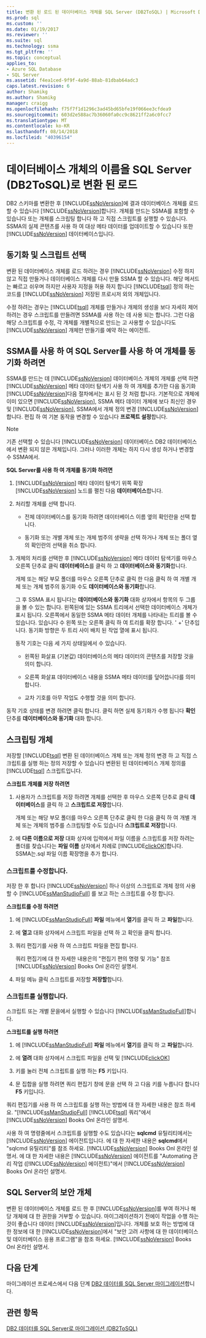 ```yaml
---
title: 변환 된 로드 된 데이터베이스 개체를 SQL Server (DB2ToSQL) | Microsoft Docs
ms.prod: sql
ms.custom: ''
ms.date: 01/19/2017
ms.reviewer: ''
ms.suite: sql
ms.technology: ssma
ms.tgt_pltfrm: ''
ms.topic: conceptual
applies_to:
- Azure SQL Database
- SQL Server
ms.assetid: f4ea1ced-9f9f-4a9d-88ab-81dbab64adc3
caps.latest.revision: 6
author: Shamikg
ms.author: Shamikg
manager: craigg
ms.openlocfilehash: f75f7f1d1296c3ad45bd65bfe19f066ee3cfdea9
ms.sourcegitcommit: 603d2e588ac7b36060fa0cc9c8621ff2a6c0fcc7
ms.translationtype: MT
ms.contentlocale: ko-KR
ms.lasthandoff: 08/14/2018
ms.locfileid: "40396154"
---
```

# <a name="loading-converted-database-objects-into-sql-server-db2tosql"></a>데이터베이스 개체의 이름을 SQL Server (DB2ToSQL)로 변환 된 로드
DB2 스키마를 변환한 후 [!INCLUDE[ssNoVersion](../../includes/ssnoversion-md.md)]에 결과 데이터베이스 개체를 로드할 수 있습니다 [!INCLUDE[ssNoVersion](../../includes/ssnoversion-md.md)]합니다. 개체를 만드는 SSMA를 포함할 수 있습니다 또는 개체를 스크립팅 합니다 하 고 직접 스크립트를 실행할 수 있습니다. SSMA의 실제 콘텐츠를 사용 하 여 대상 메타 데이터를 업데이트할 수 있습니다 또한 [!INCLUDE[ssNoVersion](../../includes/ssnoversion-md.md)] 데이터베이스입니다.  
  
## <a name="choosing-between-synchronization-and-scripts"></a>동기화 및 스크립트 선택  
변환 된 데이터베이스 개체를 로드 하려는 경우 [!INCLUDE[ssNoVersion](../../includes/ssnoversion-md.md)] 수정 하지 않고 직접 만들거나 데이터베이스 개체를 다시 만들 SSMA 할 수 있습니다. 해당 메서드는 빠르고 쉬우며 하지만 사용자 지정을 허용 하지 합니다 [!INCLUDE[tsql](../../includes/tsql-md.md)] 정의 하는 코드를 [!INCLUDE[ssNoVersion](../../includes/ssnoversion-md.md)] 저장된 프로시저 외의 개체입니다.  
  
수정 하려는 경우는 [!INCLUDE[tsql](../../includes/tsql-md.md)] 개체를 만들거나 개체의 생성을 보다 자세히 제어 하려는 경우 스크립트를 만들려면 SSMA를 사용 하는 데 사용 되는 합니다. 그런 다음 해당 스크립트를 수정, 각 개체를 개별적으로 만드는 고 사용할 수 있습니다도 [!INCLUDE[ssNoVersion](../../includes/ssnoversion-md.md)] 개체만 만들기를 예약 하는 에이전트.  
  
## <a name="using-ssma-to-synchronize-objects-with-sql-server"></a>SSMA를 사용 하 여 SQL Server를 사용 하 여 개체를 동기화 하려면  
SSMA를 만드는 데 [!INCLUDE[ssNoVersion](../../includes/ssnoversion-md.md)] 데이터베이스 개체의 개체를 선택 하면 [!INCLUDE[ssNoVersion](../../includes/ssnoversion-md.md)] 메타 데이터 탐색기 사용 하 여 개체를 추가한 다음 동기화 [!INCLUDE[ssNoVersion](../../includes/ssnoversion-md.md)]다음 절차에서는 표시 된 것 처럼 합니다. 기본적으로 개체에 이미 있으면 [!INCLUDE[ssNoVersion](../../includes/ssnoversion-md.md)], SSMA 메타 데이터 개체에 보다 최신인 경우 및 [!INCLUDE[ssNoVersion](../../includes/ssnoversion-md.md)], SSMA에서 개체 정의 변경 [!INCLUDE[ssNoVersion](../../includes/ssnoversion-md.md)]합니다. 편집 하 여 기본 동작을 변경할 수 있습니다 **프로젝트 설정**합니다.  
  
> [!NOTE]  
> 기존 선택할 수 있습니다 [!INCLUDE[ssNoVersion](../../includes/ssnoversion-md.md)] 데이터베이스 DB2 데이터베이스에서 변환 되지 않은 개체입니다. 그러나 이러한 개체는 하지 다시 생성 하거나 변경할 수 SSMA에서.  
  
**SQL Server를 사용 하 여 개체를 동기화 하려면**  
  
1.  [!INCLUDE[ssNoVersion](../../includes/ssnoversion-md.md)] 메타 데이터 탐색기 위쪽 확장 [!INCLUDE[ssNoVersion](../../includes/ssnoversion-md.md)] 노드를 펼친 다음 **데이터베이스**합니다.  
  
2.  처리할 개체를 선택 합니다.  
  
    -   전체 데이터베이스를 동기화 하려면 데이터베이스 이름 옆의 확인란을 선택 합니다.  
  
    -   동기화 또는 개별 개체 또는 개체 범주의 생략을 선택 하거나 개체 또는 폴더 옆의 확인란의 선택을 취소 합니다.  
  
3.  개체의 처리를 선택한 후 [!INCLUDE[ssNoVersion](../../includes/ssnoversion-md.md)] 메타 데이터 탐색기를 마우스 오른쪽 단추로 클릭 **데이터베이스**를 클릭 하 고 **데이터베이스와 동기화**합니다.  
  
    개체 또는 해당 부모 폴더를 마우스 오른쪽 단추로 클릭 한 다음 클릭 하 여 개별 개체 또는 개체 범주의 동기화 수도 **데이터베이스와 동기화**합니다.  
  
    그 후 SSMA 표시 됩니다는 **데이터베이스와 동기화** 대화 상자에서 항목의 두 그룹을 볼 수 있는 합니다. 왼쪽된에 있는 SSMA 트리에서 선택한 데이터베이스 개체가 표시 됩니다. 오른쪽에서 동일한 SSMA 메타 데이터 개체를 나타내는 트리를 볼 수 있습니다. 있습니다 수 왼쪽 또는 오른쪽 클릭 하 여 트리를 확장 합니다. ' +' 단추입니다. 동기화 방향은 두 트리 사이 배치 된 작업 열에 표시 됩니다.  
  
    동작 기호는 다음 세 가지 상태일에서 수 있습니다.  
  
    -   왼쪽된 화살표 (기본값) 데이터베이스의 메타 데이터의 콘텐츠를 저장할 것을 의미 합니다.  
  
    -   오른쪽 화살표 데이터베이스 내용을 SSMA 메타 데이터를 덮어씁니다를 의미 합니다.  
  
    -   교차 기호를 아무 작업도 수행할 것을 의미 합니다.  
  
동작 기호 상태를 변경 하려면 클릭 합니다. 클릭 하면 실제 동기화가 수행 됩니다 **확인** 단추를 **데이터베이스와 동기화** 대화 합니다.  
  
## <a name="scripting-objects"></a>스크립팅 개체  
저장할 [!INCLUDE[tsql](../../includes/tsql-md.md)] 변환 된 데이터베이스 개체 또는 개체 정의 변경 하 고 직접 스크립트를 실행 하는 정의 저장할 수 있습니다 변환된 된 데이터베이스 개체 정의를 [!INCLUDE[tsql](../../includes/tsql-md.md)] 스크립트입니다.  
  
**스크립트 개체를 저장 하려면**  
  
1.  사용자가 스크립트를 저장 하려면 개체를 선택한 후 마우스 오른쪽 단추로 클릭 **데이터베이스**를 클릭 하 고 **스크립트로 저장**합니다.  
  
    개체 또는 해당 부모 폴더를 마우스 오른쪽 단추로 클릭 한 다음 클릭 하 여 개별 개체 또는 개체의 범주를 스크립팅할 수도 있습니다 **스크립트로 저장**합니다.  
  
2.  에 **다른 이름으로 저장** 대화 상자에 입력에서 파일 이름을 스크립트를 저장 하려는 폴더를 찾습니다는 **파일 이름** 상자에서 차례로 [!INCLUDE[clickOK](../../includes/clickok-md.md)]합니다. SSMA는.sql 파일 이름 확장명을 추가 합니다.  
  
### <a name="modifying-scripts"></a>스크립트를 수정합니다.  
저장 한 후 합니다 [!INCLUDE[ssNoVersion](../../includes/ssnoversion-md.md)] 하나 이상의 스크립트로 개체 정의 사용할 수 [!INCLUDE[ssManStudioFull](../../includes/ssmanstudiofull-md.md)] 를 보고 하는 스크립트를 수정 합니다.  
  
**스크립트를 수정 하려면**  
  
1.  에 [!INCLUDE[ssManStudioFull](../../includes/ssmanstudiofull-md.md)] **파일** 메뉴에서 **열기**를 클릭 하 고 **파일**합니다.  
  
2.  에 **열고** 대화 상자에서 스크립트 파일을 선택 하 고 확인을 클릭 합니다.
  
3.  쿼리 편집기를 사용 하 여 스크립트 파일을 편집 합니다.  
  
    쿼리 편집기에 대 한 자세한 내용은의 "편집기 편의 명령 및 기능" 참조 [!INCLUDE[ssNoVersion](../../includes/ssnoversion-md.md)] Books Onl 온라인 설명서.  
  
4.  파일 메뉴 클릭 스크립트를 저장할 **저장할**합니다.  
  
### <a name="running-scripts"></a>스크립트를 실행합니다.  
스크립트 또는 개별 문을에서 실행할 수 있습니다 [!INCLUDE[ssManStudioFull](../../includes/ssmanstudiofull-md.md)]합니다.  
  
**스크립트를 실행 하려면**  
  
1.  에 [!INCLUDE[ssManStudioFull](../../includes/ssmanstudiofull-md.md)] **파일** 메뉴에서 **열기**를 클릭 하 고 **파일**합니다.  
  
2.  에 **열려** 대화 상자에서 스크립트 파일을 선택 및 [!INCLUDE[clickOK](../../includes/clickok-md.md)]  
  
3.  키를 눌러 전체 스크립트를 실행 하는 **F5** 키입니다.  
  
4.  문 집합을 실행 하려면 쿼리 편집기 창에 문을 선택 하 고 다음 키를 누릅니다 합니다 **F5** 키입니다.  
  
쿼리 편집기를 사용 하 여 스크립트를 실행 하는 방법에 대 한 자세한 내용은 참조 하세요. "[!INCLUDE[ssManStudioFull](../../includes/ssmanstudiofull-md.md)] [!INCLUDE[tsql](../../includes/tsql-md.md)] 쿼리"에서 [!INCLUDE[ssNoVersion](../../includes/ssnoversion-md.md)] Books Onl 온라인 설명서.  
  
사용 하 여 명령줄에서 스크립트를 실행할 수도 있습니다는 **sqlcmd** 유틸리티에서는 [!INCLUDE[ssNoVersion](../../includes/ssnoversion-md.md)] 에이전트입니다. 에 대 한 자세한 내용은 **sqlcmd**에서 "sqlcmd 유틸리티"를 참조 하세요. [!INCLUDE[ssNoVersion](../../includes/ssnoversion-md.md)] Books Onl 온라인 설명서. 에 대 한 자세한 내용은 [!INCLUDE[ssNoVersion](../../includes/ssnoversion-md.md)] 에이전트를 "Automating 관리 작업 ([!INCLUDE[ssNoVersion](../../includes/ssnoversion-md.md)] 에이전트)"에서 [!INCLUDE[ssNoVersion](../../includes/ssnoversion-md.md)] Books Onl 온라인 설명서.  
  
## <a name="securing-objects-in-sql-server"></a>SQL Server의 보안 개체  
변환 된 데이터베이스 개체를 로드 한 후 [!INCLUDE[ssNoVersion](../../includes/ssnoversion-md.md)]를 부여 하거나 해당 개체에 대 한 권한을 거부할 수 있습니다. 마이그레이션하기 전에이 작업을 수행 하는 것이 좋습니다 데이터 [!INCLUDE[ssNoVersion](../../includes/ssnoversion-md.md)]입니다. 개체를 보호 하는 방법에 대 한 정보에 대 한 [!INCLUDE[ssNoVersion](../../includes/ssnoversion-md.md)]에서 "보안 고려 사항에 대 한 데이터베이스 및 데이터베이스 응용 프로그램"을 참조 하세요. [!INCLUDE[ssNoVersion](../../includes/ssnoversion-md.md)] Books Onl 온라인 설명서.  
  
## <a name="next-step"></a>다음 단계  
마이그레이션 프로세스에서 다음 단계 [DB2 데이터를 SQL Server 마이그레이션](http://msdn.microsoft.com/86cbd39f-6dac-409a-9ce1-7dd54403f84b)합니다.  
  
## <a name="see-also"></a>관련 항목  
[DB2 데이터를 SQL Server로 마이그레이션 &#40;DB2ToSQL&#41;](../../ssma/db2/migrating-db2-data-into-sql-server-db2tosql.md)  
  

